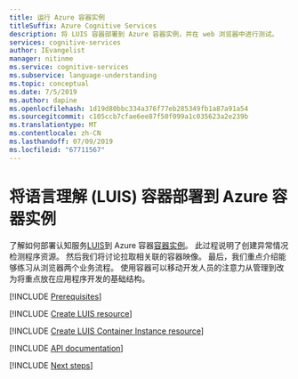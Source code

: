 ```yaml
---
title: 运行 Azure 容器实例
titleSuffix: Azure Cognitive Services
description: 将 LUIS 容器部署到 Azure 容器实例，并在 web 浏览器中进行测试。
services: cognitive-services
author: IEvangelist
manager: nitinme
ms.service: cognitive-services
ms.subservice: language-understanding
ms.topic: conceptual
ms.date: 7/5/2019
ms.author: dapine
ms.openlocfilehash: 1d19d80bbc334a376f77eb285349fb1a87a91a54
ms.sourcegitcommit: c105ccb7cfae6ee87f50f099a1c035623a2e239b
ms.translationtype: MT
ms.contentlocale: zh-CN
ms.lasthandoff: 07/09/2019
ms.locfileid: "67711567"
---
```

# <a name="deploy-the-language-understanding-luis-container-to-azure-container-instances"></a>将语言理解 (LUIS) 容器部署到 Azure 容器实例

了解如何部署认知服务[LUIS](luis-container-howto.md)到 Azure 容器[容器实例](https://docs.microsoft.com/azure/container-instances/)。 此过程说明了创建异常情况检测程序资源。 然后我们将讨论拉取相关联的容器映像。 最后，我们重点介绍能够练习从浏览器两个业务流程。 使用容器可以移动开发人员的注意力从管理到改为将重点放在应用程序开发的基础结构。

[!INCLUDE [Prerequisites](../containers/includes/container-prerequisites.md)]

[!INCLUDE [Create LUIS resource](includes/create-luis-resource.md)]

[!INCLUDE [Create LUIS Container Instance resource](../containers/includes/create-container-instances-resource.md)]

[!INCLUDE [API documentation](../../../includes/cognitive-services-containers-api-documentation.md)]

[!INCLUDE [Next steps](../containers/includes/containers-next-steps.md)]
